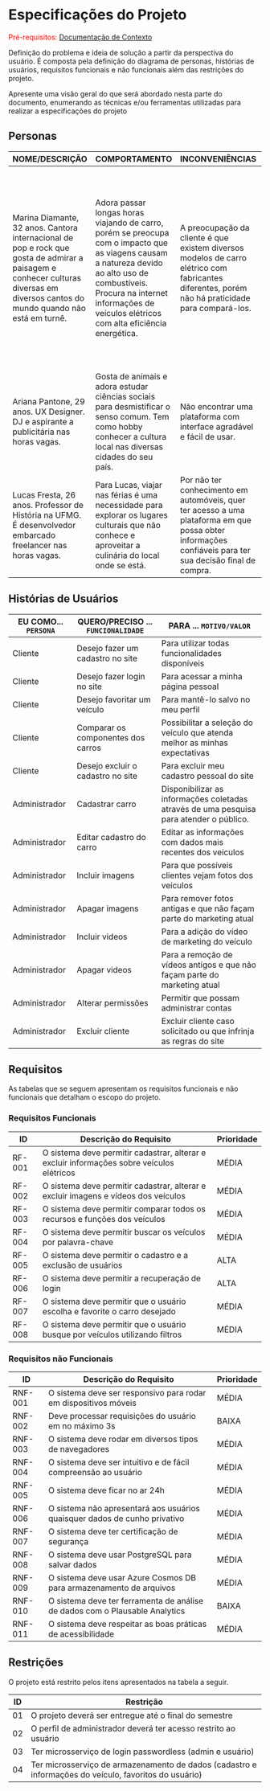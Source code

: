 # Especificações do Projeto

<span style="color:red">Pré-requisitos: <a href="1-Documentação de Contexto.md"> Documentação de Contexto</a></span>

Definição do problema e ideia de solução a partir da perspectiva do usuário. É composta pela definição do  diagrama de personas, histórias de usuários, requisitos funcionais e não funcionais além das restrições do projeto.

Apresente uma visão geral do que será abordado nesta parte do documento, enumerando as técnicas e/ou ferramentas utilizadas para realizar a especificações do projeto

## Personas

<table>
<thead>
  <tr>
    <th>NOME/DESCRIÇÃO</th>
    <th>COMPORTAMENTO</th>
    <th>INCONVENIÊNCIAS</th>
    <th>OBJETIVOS</th>
  </tr>
</thead>
<tbody>
  <tr>
    <td>Marina Diamante, 32 anos. Cantora internacional de pop e rock que gosta de admirar a paisagem e conhecer culturas diversas em diversos cantos do mundo quando não está em turnê.</td>
    <td>Adora passar longas horas viajando de carro, porém se preocupa com o impacto que as viagens causam a natureza devido ao alto uso de combustíveis. Procura na internet informações de veículos elétricos com alta eficiência energética.</td>
    <td>A preocupação da cliente é que existem diversos modelos de carro elétrico com fabricantes diferentes, porém não há praticidade para compará-los.</td>
    <td>Pesquisar um modelo de carro elétrico para que a pessoa viaje com segurança, conforto, estilo, com o mínimo de impacto possível a natureza e que a bateria do veículo proporcione máxima eficiência energética.</td>
  </tr>
  <tr>
    <td>Ariana Pantone, 29 anos. UX Designer. DJ e aspirante a publicitária nas horas vagas.
</td>
    <td>Gosta de animais e adora estudar ciências sociais para desmistificar o senso comum. Tem como hobby conhecer a cultura local nas diversas cidades do seu país.
</td>
    <td>Não encontrar uma plataforma com interface agradável e fácil de usar.</td>
    <td>Obter informações sem perder muito tempo e que se tenha vontade de voltar ao site.</td>
  </tr>
  <tr>
    <td>Lucas Fresta, 26 anos. Professor de História na UFMG. É desenvolvedor embarcado freelancer nas horas vagas.
</td>
    <td>Para Lucas, viajar nas férias é uma necessidade para explorar os lugares culturais que não conhece e aproveitar a culinária do local onde se está.
</td>
    <td>Por não ter conhecimento em automóveis, quer ter acesso a uma plataforma em que possa obter informações confiáveis para ter sua decisão final de compra.
</td>
    <td>Quer um carro durável, resistente, confortável e com desempenho energético eficaz.</td>
  </tr>
</tbody>
</table>



## Histórias de Usuários

|EU COMO... `PERSONA`| QUERO/PRECISO ... `FUNCIONALIDADE` |PARA ... `MOTIVO/VALOR`                 |
|--------------------|------------------------------------|----------------------------------------|
|Cliente             | Desejo fazer um cadastro no site   | Para utilizar todas funcionalidades disponíveis|
|Cliente             | Desejo fazer login no site         | Para acessar a minha página pessoal   |
|Cliente             | Desejo favoritar um veículo        | Para mantê-lo salvo no meu perfil     |
|Cliente             | Comparar os componentes dos carros | Possibilitar a seleção do veículo que atenda melhor as minhas expectativas |
|Cliente             | Desejo excluir o cadastro no site  | Para excluir meu cadastro pessoal do site      |
|Administrador       | Cadastrar carro                    | Disponibilizar as informações coletadas através de uma pesquisa para atender o público. |
|Administrador       | Editar cadastro do carro           | Editar as informações com dados mais recentes dos veículos |
|Administrador       | Incluir imagens                    | Para que possíveis clientes vejam fotos dos veículos |
|Administrador       | Apagar imagens                     | Para remover fotos antigas e que não façam parte do marketing atual|
|Administrador       | Incluir videos                     | Para a adição do vídeo de marketing do veículo |
|Administrador       | Apagar videos                      | Para a remoção de vídeos antigos e que não façam parte do marketing atual |
|Administrador       | Alterar permissões                 | Permitir que possam administrar contas |
|Administrador       | Excluir cliente                    | Excluir cliente caso solicitado ou que infrinja as regras do site |


## Requisitos

As tabelas que se seguem apresentam os requisitos funcionais e não funcionais que detalham o escopo do projeto.

### Requisitos Funcionais

|ID    | Descrição do Requisito  | Prioridade |
|------|-----------------------------------------|----|
|RF-001| O sistema deve permitir cadastrar, alterar e excluir informações sobre veículos elétricos   | MÉDIA |
|RF-002| O sistema deve permitir cadastrar, alterar e excluir imagens e vídeos dos veículos   | MÉDIA |
|RF-003| O sistema deve permitir comparar todos os recursos e funções dos veículos   | MÉDIA |
|RF-004| O sistema deve permitir buscar os veículos por palavra-chave   | MÉDIA |
|RF-005| O sistema deve permitir o cadastro e a exclusão de usuários | ALTA | 
|RF-006| O sistema deve permitir a recuperação de login | ALTA |
|RF-007| O sistema deve permitir que o usuário escolha e favorite o carro desejado  | MÉDIA |
|RF-008| O sistema deve permitir que o usuário busque por veículos utilizando filtros | MÉDIA |



### Requisitos não Funcionais

|ID     | Descrição do Requisito  |Prioridade |
|-------|-------------------------|----|
|RNF-001| O sistema deve ser responsivo para rodar em dispositivos móveis | MÉDIA | 
|RNF-002| Deve processar requisições do usuário em no máximo 3s |  BAIXA | 
|RNF-003| O sistema deve rodar em diversos tipos de navegadores |  MÉDIA | 
|RNF-004| O sistema deve ser intuitivo e de fácil compreensão ao usuário |  MÉDIA | 
|RNF-005| O sistema deve ficar no ar 24h |  MÉDIA | 
|RNF-006| O sistema não apresentará aos usuários quaisquer dados de cunho privativo |  MÉDIA | 
|RNF-007| O sistema deve ter certificação de segurança |  MÉDIA | 
|RNF-008| O sistema deve usar PostgreSQL para salvar dados |  MÉDIA | 
|RNF-009| O sistema deve usar Azure Cosmos DB para armazenamento de arquivos |  MÉDIA | 
|RNF-010| O sistema deve ter ferramenta de análise de dados com o Plausable Analytics |  BAIXA | 
|RNF-011| O sistema deve respeitar as boas práticas de acessibilidade | MÉDIA


## Restrições

O projeto está restrito pelos itens apresentados na tabela a seguir.

|ID| Restrição                                             |
|--|-------------------------------------------------------|
|01| O projeto deverá ser entregue até o final do semestre |
|02| O perfil de administrador deverá ter acesso restrito ao usuário |
|03| Ter microsserviço de login passwordless (admin e usuário) |
|04| Ter microsserviço de armazenamento de dados (cadastro e informações do veículo, favoritos do usuário) |
